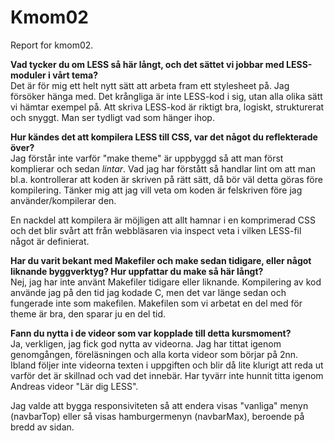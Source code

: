Kmom02
===============================

Report for kmom02.


**Vad tycker du om LESS så här långt, och det sättet vi jobbar med LESS-moduler i vårt tema?**  
Det är för mig ett helt nytt sätt att arbeta fram ett stylesheet på. Jag försöker hänga med. Det krångliga är inte LESS-kod i sig, utan alla olika sätt vi hämtar exempel på. Att skriva LESS-kod är riktigt bra, logiskt, strukturerat och snyggt. Man ser tydligt vad som hänger ihop.

**Hur kändes det att kompilera LESS till CSS, var det något du reflekterade över?**  
Jag förstår inte varför "make theme" är uppbyggd så att man först komplierar och sedan *lintar*. Vad jag har förstått så handlar lint om att man bl.a. kontrollerar att koden är skriven på rätt sätt, då bör väl detta göras före kompilering. Tänker mig att jag vill veta om koden är felskriven före jag använder/kompilerar den.

En nackdel att kompilera är möjligen att allt hamnar i en komprimerad CSS och det blir svårt att från webbläsaren via inspect veta i vilken LESS-fil något är definierat.

**Har du varit bekant med Makefiler och make sedan tidigare, eller något liknande byggverktyg? Hur uppfattar du make så här långt?**  
Nej, jag har inte använt Makefiler tidigare eller liknande. Kompilering av kod använde jag på den tid jag kodade C, men det var länge sedan och fungerade inte som makefilen. Makefilen som vi arbetat en del med för theme är bra, den sparar ju en del tid.

**Fann du nytta i de videor som var kopplade till detta kursmoment?**  
Ja, verkligen, jag fick god nytta av videorna. Jag har tittat igenom genomgången, föreläsningen och alla korta videor som börjar på 2nn. Ibland följer inte videorna texten i uppgiften och blir då lite klurigt att reda ut varför det är skillnad och vad det innebär. Har tyvärr inte hunnit titta igenom Andreas videor "Lär dig LESS".

Jag valde att bygga responsiviteten så att endera visas "vanliga" menyn (navbarTop) eller så visas hamburgermenyn (navbarMax), beroende på bredd av sidan.
